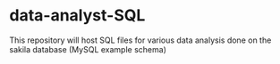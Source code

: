 # data-analyst-SQL
This repository will host SQL files for various data analysis done on the sakila database (MySQL example schema)

